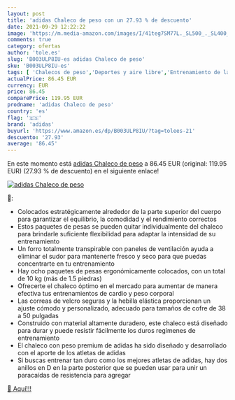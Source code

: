 ```yaml
---
layout: post
title: 'adidas Chaleco de peso con un 27.93 % de descuento'
date: 2021-09-29 12:22:22
image: 'https://m.media-amazon.com/images/I/41teg7SM77L._SL500_._SL400_.jpg'
comments: true
category: ofertas
author: 'tole.es'
slug: 'B003ULP8IU-es adidas Chaleco de peso'
sku: 'B003ULP8IU-es'
tags: [ 'Chalecos de peso','Deportes y aire libre','Entrenamiento de la fuerza','Fitness y ejercicio','Pesas y accesorios para entrenamiento de fuerza','adidas','chaleco', ]
actualPrice: 86.45 EUR
currency: EUR
price: 86.45
comparePrice: 119.95 EUR
prodname: 'adidas Chaleco de peso'
country: 'es'
flag: '🇪🇸'
brand: 'adidas'
buyurl: 'https://www.amazon.es/dp/B003ULP8IU/?tag=tolees-21'
descuento: '27.93'
average: '86.45'
---
```


En este momento está [adidas Chaleco de peso](https://www.amazon.es/dp/B003ULP8IU/?tag=tolees-21) a 86.45 EUR (original: 119.95 EUR) (27.93 %  de descuento) en el siguiente enlace!

[![adidas Chaleco de peso](https://m.media-amazon.com/images/I/41teg7SM77L._SL500_._SL400_.jpg)](https://www.amazon.es/dp/B003ULP8IU/?tag=tolees-21)

🔎:

- Colocados estratégicamente alrededor de la parte superior del cuerpo para garantizar el equilibrio, la comodidad y el rendimiento correctos
- Estos paquetes de pesas se pueden quitar individualmente del chaleco para brindarle suficiente flexibilidad para adaptar la intensidad de su entrenamiento
- Un forro totalmente transpirable con paneles de ventilación ayuda a eliminar el sudor para mantenerte fresco y seco para que puedas concentrarte en tu entrenamiento
- Hay ocho paquetes de pesas ergonómicamente colocados, con un total de 10 kg (más de 1.5 piedras)
- Ofrecerte el chaleco óptimo en el mercado para aumentar de manera efectiva tus entrenamientos de cardio y peso corporal
- Las correas de velcro seguras y la hebilla elástica proporcionan un ajuste cómodo y personalizado, adecuado para tamaños de cofre de 38 a 50 pulgadas
- Construido con material altamente duradero, este chaleco está diseñado para durar y puede resistir fácilmente los duros regímenes de entrenamiento
- El chaleco con peso premium de adidas ha sido diseñado y desarrollado con el aporte de los atletas de adidas
- Si buscas entrenar tan duro como los mejores atletas de adidas, hay dos anillos en D en la parte posterior que se pueden usar para unir un paracaídas de resistencia para agregar

[🛒 Aquí!!!](https://www.amazon.es/dp/B003ULP8IU/?tag=tolees-21)
